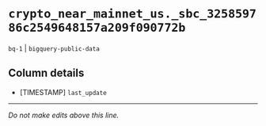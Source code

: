 # `crypto_near_mainnet_us._sbc_325859786c2549648157a209f090772b`
`bq-1` | `bigquery-public-data`

## Column details
* [TIMESTAMP] `last_update`

-------------------------------------------------------------------------------
*Do not make edits above this line.*
